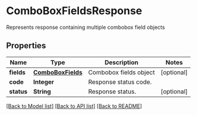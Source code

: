 ﻿
# ComboBoxFieldsResponse
Represents response containing multiple combobox field objects

## Properties
Name | Type | Description | Notes
------------ | ------------- | ------------- | -------------
**fields** | [**ComboBoxFields**](ComboBoxFields.md) | Combobox fields object | [optional]
**code** | **Integer** | Response status code. | 
**status** | **String** | Response status. | [optional]


[[Back to Model list]](../../README.md#documentation-for-models) [[Back to API list]](../../README.md#documentation-for-api-endpoints) [[Back to README]](../../README.md)



